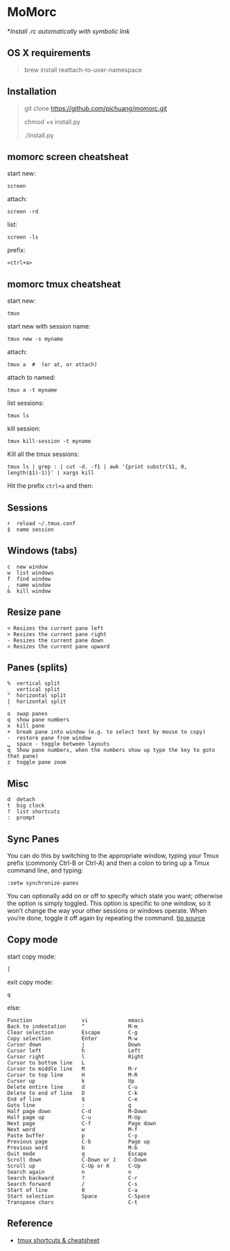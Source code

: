 MoMorc
==========
**Install  *.rc automatically with symbolic link**

OS X requirements
-----------------

> brew install reattach-to-user-namespace

Installation
------------

> git clone https://github.com/pichuang/momorc.git
>
> chmod +x install.py
>
> ./install.py

momorc screen cheatsheat
------------------------
start new:

    screen

attach:

    screen -rd

list:

    screen -ls

prefix:

    <ctrl+a>

momorc tmux cheatsheat
----------------------
start new:

    tmux

start new with session name:

    tmux new -s myname

attach:

    tmux a  #  (or at, or attach)

attach to named:

    tmux a -t myname

list sessions:

    tmux ls

<a name="killSessions"></a>kill session:

    tmux kill-session -t myname

<a name="killAllSessions"></a>Kill all the tmux sessions:

    tmux ls | grep : | cut -d. -f1 | awk '{print substr($1, 0, length($1)-1)}' | xargs kill

Hit the prefix `ctrl+a`  and then:

## Sessions


    r  reload ~/.tmux.conf
    $  name session

## Windows (tabs)

    c  new window
    w  list windows
    f  find window
    ,  name window
    &  kill window

## <a name="ResizePane"></a>Resize pane

    < Resizes the current pane left
    > Resizes the current pane right
    - Resizes the current pane down
    < Resizes the current pane upward

## <a name="PanesSplits"></a>Panes (splits)

    %  vertical split
    _  vertical split
    "  horizontal split
    |  horizontal split
    
    o  swap panes
    q  show pane numbers
    x  kill pane
    +  break pane into window (e.g. to select text by mouse to copy)
    -  restore pane from window
    ⍽  space - toggle between layouts
    q  Show pane numbers, when the numbers show up type the key to goto that pane)
    z  toggle pane zoom

## Misc

    d  detach
    t  big clock
    ?  list shortcuts
    :  prompt

## <a name="syncPanes"></a>Sync Panes

You can do this by switching to the appropriate window, typing your Tmux prefix (commonly Ctrl-B or Ctrl-A) and then a colon to bring up a Tmux command line, and typing:

```
:setw synchronize-panes
```

You can optionally add on or off to specify which state you want; otherwise the option is simply toggled. This option is specific to one window, so it won’t change the way your other sessions or windows operate. When you’re done, toggle it off again by repeating the command. [tip source](http://blog.sanctum.geek.nz/sync-tmux-panes/)

## <a name="copymode"></a>Copy mode
start copy mode:

    [

exit copy mode:

    q

else:

    Function                vi             emacs
    Back to indentation     ^              M-m
    Clear selection         Escape         C-g
    Copy selection          Enter          M-w
    Cursor down             j              Down
    Cursor left             h              Left
    Cursor right            l              Right
    Cursor to bottom line   L
    Cursor to middle line   M              M-r
    Cursor to top line      H              M-R
    Cursor up               k              Up
    Delete entire line      d              C-u
    Delete to end of line   D              C-k
    End of line             $              C-e
    Goto line               :              g
    Half page down          C-d            M-Down
    Half page up            C-u            M-Up
    Next page               C-f            Page down
    Next word               w              M-f
    Paste buffer            p              C-y
    Previous page           C-b            Page up
    Previous word           b              M-b
    Quit mode               q              Escape
    Scroll down             C-Down or J    C-Down
    Scroll up               C-Up or K      C-Up
    Search again            n              n
    Search backward         ?              C-r
    Search forward          /              C-s
    Start of line           0              C-a
    Start selection         Space          C-Space
    Transpose chars                        C-t

Reference
---------
- [tmux shortcuts & cheatsheet](https://gist.github.com/MohamedAlaa/2961058)
